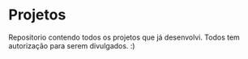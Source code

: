 # Projetos
Repositorio contendo todos os projetos que já desenvolvi. 
Todos tem autorização para serem divulgados.
:)

